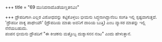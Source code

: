 +++
title = "69 ಮುನಿದನಾದೊಡೆಯಣ್ಣತನವಿಂ"

+++
ದ್ರೌಪದಿಗಾಗಿ ಎಲ್ಲರ ವಿರೋಧವನ್ನು ಕಟ್ಟಿಕೊಳ್ಳಲು ಭೀಮನು ಸಿದ್ಧನಾಗಿದ್ದಾನೆಂಬ ಸಂಗತಿ ಇಲ್ಲಿ ಸ್ಪಷ್ಟವಾಗುತ್ತದೆ. 'ದ್ರೌಪದೀ ವಾಕ್ಯ ಪಾಥೇಯೌ' (ದ್ರೌಪದಿಯ ಮಾತು ಅವನಿಗೆ ದಾರಿಯ ಬುತ್ತಿ) ಎಂಬ ವ್ಯಾಸರ ಮಾತನ್ನು ಇಲ್ಲಿ ನೆನೆಯಬಹುದು.   
ಪಂಪನ ಭೀಮನು ದ್ರೌಪದಿಗೆ "ಈ ಕೀಚಕನು ಮತ್ತೊಬ್ಬ ದುಶ್ಶಾಸನನ ನಂಟ" ಎಂದು ಹೇಳುತ್ತಾನೆ.
